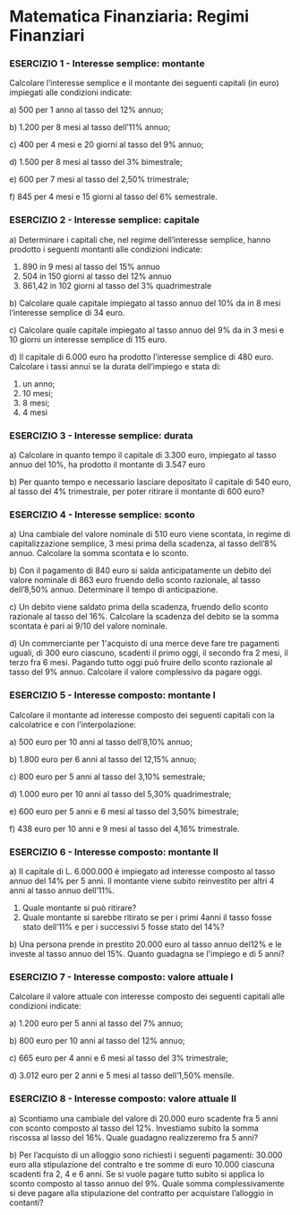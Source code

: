 
# Matematica Finanziaria: Regimi Finanziari

### ESERCIZIO 1 - Interesse semplice: montante
Calcolare l’interesse semplice e il montante dei seguenti capitali (in euro) impiegati alle condizioni indicate: 

a) 500 per 1 anno al tasso del 12% annuo;

b) 1.200 per 8 mesi al tasso dell’11% annuo;

c) 400 per 4 mesi e 20 giorni al tasso del 9% annuo;

d) 1.500 per 8 mesi al tasso del 3% bimestrale;

e) 600 per 7 mesi al tasso del 2,50% trimestrale;

f) 845 per 4 mesi e 15 giorni al tasso del 6% semestrale.




### ESERCIZIO 2 - Interesse semplice: capitale
a) Determinare i capitali che, nel regime dell’interesse semplice, hanno prodotto i seguenti montanti alle condizioni indicate:  

1. 890 in 9 mesi al tasso del 15% annuo  
2. 504 in 150 giorni al tasso del 12% annuo  
3. 861,42 in 102 giorni al tasso del 3% quadrimestrale

b) Calcolare quale capitale impiegato al tasso annuo del 10% da in 8 mesi l’interesse semplice di 34 euro.  

c) Calcolare quale capitale impiegato al tasso annuo del 9% da in 3 mesi e 10 giorni un interesse semplice di 115 euro.

d) Il capitale di 6.000 euro ha prodotto l’interesse semplice di 480 euro. Calcolare i tassi annui se la durata dell’impiego e stata di:

1. un anno;
2. 10 mesi; 
3. 8 mesi;
4. 4 mesi 




### ESERCIZIO 3 - Interesse semplice: durata

a) Calcolare in quanto tempo il capitale di 3.300 euro, impiegato al tasso annuo del 10%, ha prodotto il montante di 3.547 euro  

b) Per quanto tempo e necessario lasciare depositato il capitale di 540 euro, al tasso del 4% trimestrale, per poter ritirare il montante di 600 euro? 




### ESERCIZIO 4 - Interesse semplice: sconto

a) Una cambiale del valore nominale di 510 euro viene scontata, in regime di capitalizzazione semplice, 3 mesi prima della scadenza, al tasso dell’8% annuo. Calcolare la somma scontata e lo sconto. 

b) Con il pagamento di 840 euro si salda anticipatamente un debito del valore nominale di 863 euro fruendo dello sconto razionale, al tasso dell’8,50% annuo. Determinare il tempo di anticipazione.

c) Un debito viene saldato prima della scadenza, fruendo dello sconto razionale al tasso del 16%. Calcolare la scadenza del debito se la somma scontata è pari ai 9/10 del valore nominale. 

d) Un commerciante per 1'acquisto di una merce deve fare tre pagamenti uguali, di 300 euro ciascuno, scadenti il primo oggi, il secondo fra 2 mesi, il terzo fra 6 mesi. Pagando tutto oggi può fruire dello sconto razionale al tasso del 9% annuo. Calcolare il valore complessivo da pagare oggi.




### ESERCIZIO 5 - Interesse composto: montante I

Calcolare il montante ad interesse composto dei seguenti capitali con la calcolatrice e con l’interpolazione:

a) 500 euro per 10 anni al tasso dell’8,10% annuo;

b) 1.800 euro per 6 anni al tasso del 12,15% annuo;

c) 800 euro per 5 anni al tasso del 3,10% semestrale;

d) 1.000 euro per 10 anni al tasso del 5,30% quadrimestrale;

e) 600 euro per 5 anni e 6 mesi al tasso del 3,50% bimestrale;

f) 438 euro per 10 anni e 9 mesi al tasso del 4,16% trimestrale.




### ESERCIZIO 6 - Interesse composto: montante II
a) II capitale di L. 6.000.000 è impiegato ad interesse composto al tasso annuo del 14% per 5 anni. Il montante viene subito reinvestito per altri 4 anni al tasso annuo dell’11%.  
1. Quale montante si può ritirare? 
2. Quale montante si sarebbe ritirato se per i primi 4anni il tasso fosse stato dell’11% e per i successivi 5 fosse stato del 14%? 

b) Una persona prende in prestito 20.000 euro al tasso annuo del12% e le investe al tasso annuo del 15%. Quanto guadagna se l'impiego e di 5 anni?




### ESERCIZIO 7 - Interesse composto: valore attuale I

Calcolare il valore attuale con interesse composto dei seguenti capitali alle condizioni indicate:

a) 1.200 euro per 5 anni al tasso del 7% annuo;

b) 800 euro per 10 anni al tasso del 12% annuo;

c) 665 euro per 4 anni e 6 mesi al tasso del 3% trimestrale;

d) 3.012 euro per 2 anni e 5 mesi al tasso dell’1,50% mensile.




### ESERCIZIO 8 - Interesse composto: valore attuale II
a) Scontiamo una cambiale del valore di 20.000 euro scadente fra 5 anni con sconto composto al tasso del 12%. Investiamo subito la somma riscossa al lasso del 16%. Quale guadagno realizzeremo fra 5 anni?

b) Per l’acquisto di un alloggio sono richiesti i seguenti pagamenti: 30.000 euro alla stipulazione del contralto e tre somme di euro 10.000 ciascuna scadenti fra 2, 4 e 6 anni. Se si vuole pagare tutto subito si applica lo sconto composto al tasso annuo del 9%. Quale somma complessivamente si deve pagare alla stipulazione del contratto per acquistare l’alloggio in contanti? 



